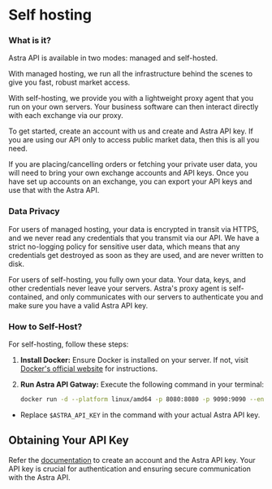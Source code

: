 # Self hosting

### What is it?

Astra API is available in two modes: managed and self-hosted.

With managed hosting, we run all the infrastructure behind the scenes to give you fast, robust market access.

With self-hosting, we provide you with a lightweight proxy agent that you run on your own servers. Your business software can then interact directly with each exchange via our proxy.

To get started, create an account with us and create and Astra API key. If you are using our API only to access public market data, then this is all you need.

If you are placing/cancelling orders or fetching your private user data, you will need to bring your own exchange accounts and API keys. Once you have set up accounts on an exchange, you can export your API keys and use that with the Astra API.

### Data Privacy

For users of managed hosting, your data is encrypted in transit via HTTPS, and we never read any credentials that you transmit via our API. We have a strict no-logging policy for sensitive user data, which means that any credentials get destroyed as soon as they are used, and are never written to disk.

For users of self-hosting, you fully own your data. Your data, keys, and other credentials never leave your servers. Astra's proxy agent is self-contained, and only communicates with our servers to authenticate you and make sure you have a valid Astra API key.

### How to Self-Host?

For self-hosting, follow these steps:

1. **Install Docker:**
   Ensure Docker is installed on your server. If not, visit [Docker's official website](https://docs.docker.com/get-docker/) for instructions.

2. **Run Astra API Gatway:**
   Execute the following command in your terminal:

   ```bash
   docker run -d --platform linux/amd64 -p 8080:8080 -p 9090:9090 --env ASTRA_API_KEY=$ASTRA_API_KEY --name gateway -t docker.io/astraimages/gateway:v0.0.1-alpha

   ```

- Replace `$ASTRA_API_KEY` in the command with your actual Astra API key.

## Obtaining Your API Key

Refer the [documentation](#getting-started) to create an account and the Astra API key. Your API key is crucial for authentication and ensuring secure communication with the Astra API.

